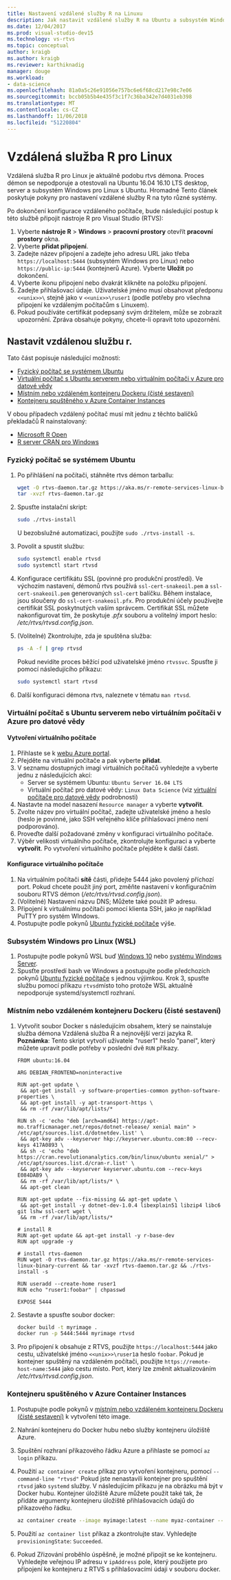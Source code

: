```yaml
---
title: Nastavení vzdálené služby R na Linuxu
description: Jak nastavit vzdálené služby R na Ubuntu a subsystém Windows pro Linux.
ms.date: 12/04/2017
ms.prod: visual-studio-dev15
ms.technology: vs-rtvs
ms.topic: conceptual
author: kraigb
ms.author: kraigb
ms.reviewer: karthiknadig
manager: douge
ms.workload:
- data-science
ms.openlocfilehash: 81a0a5c26e91056e757bc6e6f68cd217e98c7e06
ms.sourcegitcommit: bccb05b5b4e435f3c1f7c36ba342e7d4031eb398
ms.translationtype: MT
ms.contentlocale: cs-CZ
ms.lasthandoff: 11/06/2018
ms.locfileid: "51220804"
---
```

# <a name="remote-r-service-for-linux"></a>Vzdálená služba R pro Linux

Vzdálená služba R pro Linux je aktuálně podobu rtvs démona. Proces démon se nepodporuje a otestovali na Ubuntu 16.04 16.10 LTS desktop, server a subsystém Windows pro Linux s Ubuntu. Hromadné Tento článek poskytuje pokyny pro nastavení vzdálené služby R na tyto různé systémy.

Po dokončení konfigurace vzdáleného počítače, bude následující postup k této službě připojit nástroje R pro Visual Studio (RTVS):

1. Vyberte **nástroje R** > **Windows** > **pracovní prostory** otevřít **pracovní prostory** okna.
1. Vyberte **přidat připojení**.
1. Zadejte název připojení a zadejte jeho adresu URL jako třeba `https://localhost:5444` (subsystém Windows pro Linux) nebo `https://public-ip:5444` (kontejnerů Azure). Vyberte **Uložit** po dokončení.
1. Vyberte ikonu připojení nebo dvakrát klikněte na položku připojení.
1. Zadejte přihlašovací údaje. Uživatelské jméno musí obsahovat předponu `<<unix>>\` stejně jako v `<<unix>>\ruser1` (podle potřeby pro všechna připojení ke vzdáleným počítačům s Linuxem).
1. Pokud používáte certifikát podepsaný svým držitelem, může se zobrazit upozornění. Zpráva obsahuje pokyny, chcete-li opravit toto upozornění.

## <a name="set-up-remote-r-service"></a>Nastavit vzdálenou službu r.

Tato část popisuje následující možnosti:

- [Fyzický počítač se systémem Ubuntu](#physical-ubuntu-computer)
- [Virtuální počítač s Ubuntu serverem nebo virtuálním počítači v Azure pro datové vědy](#ubuntu-server-vm-or-data-science-vm-on-azure)
- [Místním nebo vzdáleném kontejneru Dockeru (čisté sestavení)](#local-or-remote-docker-container-clean-build)
- [Kontejneru spuštěného v Azure Container Instances](#container-running-on-azure-container-instances)

V obou případech vzdálený počítač musí mít jednu z těchto balíčků překladačů R nainstalovaný:

- [Microsoft R Open](https://mran.microsoft.com/open/)
- [R server CRAN pro Windows](https://cran.r-project.org/bin/linux/ubuntu/)

### <a name="physical-ubuntu-computer"></a>Fyzický počítač se systémem Ubuntu

1. Po přihlášení na počítači, stáhněte rtvs démon tarballu:

    ```bash
    wget -O rtvs-daemon.tar.gz https://aka.ms/r-remote-services-linux-binary-current
    tar -xvzf rtvs-daemon.tar.gz
    ```

1. Spusťte instalační skript:

    ```bash
    sudo ./rtvs-install
    ```

    U bezobslužné automatizaci, použijte `sudo ./rtvs-install -s`.

1. Povolit a spustit službu:

    ```bash
    sudo systemctl enable rtvsd
    sudo systemctl start rtvsd
    ```

1. Konfigurace certifikátu SSL (povinné pro produkční prostředí). Ve výchozím nastavení, démonů rtvs používá `ssl-cert-snakeoil.pem` a `ssl-cert-snakeoil.pem` generovaných `ssl-cert` balíčku. Během instalace, jsou sloučeny do `ssl-cert-snakeoil.pfx`. Pro produkční účely používejte certifikát SSL poskytnutých vaším správcem. Certifikát SSL můžete nakonfigurovat tím, že poskytuje *.pfx* souboru a volitelný import heslo: */etc/rtvs/rtvsd.config.json*.

1. (Volitelné) Zkontrolujte, zda je spuštěna služba:

    ```bash
    ps -A -f | grep rtvsd
    ```

    Pokud nevidíte proces běžící pod uživatelské jméno `rtvssvc`. Spusťte ji pomocí následujícího příkazu:

    ```bash
    sudo systemctl start rtvsd
    ```

1. Další konfiguraci démona rtvs, naleznete v tématu `man rtvsd`.

### <a name="ubuntu-server-vm-or-data-science-vm-on-azure"></a>Virtuální počítač s Ubuntu serverem nebo virtuálním počítači v Azure pro datové vědy

#### <a name="create-a-vm"></a>Vytvoření virtuálního počítače

1. Přihlaste se k [webu Azure portal](https://portal.azure.com).
1. Přejděte na virtuální počítače a pak vyberte **přidat**.
1. V seznamu dostupných imagí virtuálních počítačů vyhledejte a vyberte jednu z následujících akcí:
    - Server se systémem Ubuntu: `Ubuntu Server 16.04 LTS`
    - Virtuální počítač pro datové vědy: `Linux Data Science` (viz [virtuální počítače pro datové vědy](https://azure.microsoft.com/services/virtual-machines/data-science-virtual-machines/) podrobnosti)
1. Nastavte na model nasazení `Resource manager` a vyberte **vytvořit**.
1. Zvolte název pro virtuální počítač, zadejte uživatelské jméno a heslo (heslo je povinné, jako SSH veřejného klíče přihlašovací jméno není podporováno).
1. Proveďte další požadované změny v konfiguraci virtuálního počítače.
1. Výběr velikosti virtuálního počítače, zkontrolujte konfiguraci a vyberte **vytvořit**. Po vytvoření virtuálního počítače přejděte k další části.

#### <a name="configure-the-vm"></a>Konfigurace virtuálního počítače

1. Na virtuálním počítači **sítě** části, přidejte 5444 jako povolený příchozí port. Pokud chcete použít jiný port, změňte nastavení v konfiguračním souboru RTVS démon (*/etc/rtvs/rtvsd.config.json*).
1. (Volitelné) Nastavení názvu DNS; Můžete také použít IP adresu.
1. Připojení k virtuálnímu počítači pomocí klienta SSH, jako je například PuTTY pro systém WIndows.
1. Postupujte podle pokynů [Ubuntu fyzické počítače](#physical-ubuntu-computer) výše.

### <a name="windows-subsystem-for-linux-wsl"></a>Subsystém Windows pro Linux (WSL)

1. Postupujte podle pokynů WSL buď [Windows 10](/windows/wsl/install-win10#install-the-windows-subsystem-for-linux) nebo [systému Windows Server](/windows/wsl/install-on-server#enable-the-windows-subsystem-for-linux-wsl).
1. Spusťte prostředí bash ve Windows a postupujte podle předchozích pokynů [Ubuntu fyzické počítače](#physical-ubuntu-computer) s jednou výjimkou. Krok 3, spusťte službu pomocí příkazu `rtvsd`místo toho protože WSL aktuálně nepodporuje systemd/systemctl rozhraní.

### <a name="local-or-remote-docker-container-clean-build"></a>Místním nebo vzdáleném kontejneru Dockeru (čisté sestavení)

1. Vytvořit soubor Docker s následujícím obsahem, který se nainstaluje služba démona Vzdálená služba R a nejnovější verzi jazyka R. **Poznámka**: Tento skript vytvoří uživatele "ruser1" heslo "panel", který můžete upravit podle potřeby v poslední dvě `RUN` příkazy.

    ```docker
    FROM ubuntu:16.04

    ARG DEBIAN_FRONTEND=noninteractive

    RUN apt-get update \
     && apt-get install -y software-properties-common python-software-properties \
     && apt-get install -y apt-transport-https \
     && rm -rf /var/lib/apt/lists/*

    RUN sh -c 'echo "deb [arch=amd64] https://apt-mo.trafficmanager.net/repos/dotnet-release/ xenial main" > /etc/apt/sources.list.d/dotnetdev.list' \
     && apt-key adv --keyserver hkp://keyserver.ubuntu.com:80 --recv-keys 417A0893 \
     && sh -c 'echo "deb https://cran.revolutionanalytics.com/bin/linux/ubuntu xenial/" > /etc/apt/sources.list.d/cran-r.list' \
     && apt-key adv --keyserver keyserver.ubuntu.com --recv-keys E084DAB9 \
     && rm -rf /var/lib/apt/lists/* \
     && apt-get clean

    RUN apt-get update --fix-missing && apt-get update \
     && apt-get install -y dotnet-dev-1.0.4 libexplain51 libzip4 libc6 git lshw ssl-cert wget \
     && rm -rf /var/lib/apt/lists/*

    # install R
    RUN apt-get update && apt-get install -y r-base-dev
    RUN apt upgrade -y

    # install rtvs-daemon
    RUN wget -O rtvs-daemon.tar.gz https://aka.ms/r-remote-services-linux-binary-current && tar -xvzf rtvs-daemon.tar.gz && ./rtvs-install -s

    RUN useradd --create-home ruser1
    RUN echo "ruser1:foobar" | chpasswd

    EXPOSE 5444
    ```

1. Sestavte a spusťte soubor docker:

    ```bash
    docker build -t myrimage .
    docker run -p 5444:5444 myrimage rtvsd
    ```

1. Pro připojení k obsahuje z RTVS, použijte `https://localhost:5444` jako cestu, uživatelské jméno `<<unix>>\ruser1`a heslo `foobar`. Pokud je kontejner spuštěný na vzdáleném počítači, použijte `https://remote-host-name:5444` jako cestu místo. Port, který lze změnit aktualizováním */etc/rtvs/rtvsd.config.json*.

### <a name="container-running-on-azure-container-instances"></a>Kontejneru spuštěného v Azure Container Instances

1. Postupujte podle pokynů v [místním nebo vzdáleném kontejneru Dockeru (čisté sestavení)](#local-or-remote-docker-container-clean-build) k vytvoření této image.
1. Nahrání kontejneru do Docker hubu nebo služby kontejneru úložiště Azure.
1. Spuštění rozhraní příkazového řádku Azure a přihlaste se pomocí `az login` příkazu.
1. Použití `az container create` příkaz pro vytvoření kontejneru, pomocí `--command-line "rtvsd"` Pokud jste nenastavili kontejner pro spuštění `rtvsd` jako `systemd` služby. V následujícím příkazu je na obrázku má být v Docker hubu. Kontejner úložiště Azure můžete použít také tak, že přidáte argumenty kontejneru úložiště přihlašovacích údajů do příkazového řádku.

    ```bash
    az container create --image myimage:latest --name myaz-container --resource-group myaz-container-res --ip-address public --port 5444 --cpu 2 --memory 4 --command-line "rtvsd"
    ```
1. Použití `az container list` příkaz a zkontrolujte stav. Vyhledejte `provisioningState`: `Succeeded`.
1. Pokud Zřizování proběhlo úspěšně, je možné připojit se ke kontejneru. Vyhledejte veřejnou IP adresu v `ipAddress` pole, který použijete pro připojení ke kontejneru z RTVS s přihlašovacími údaji v souboru docker.

